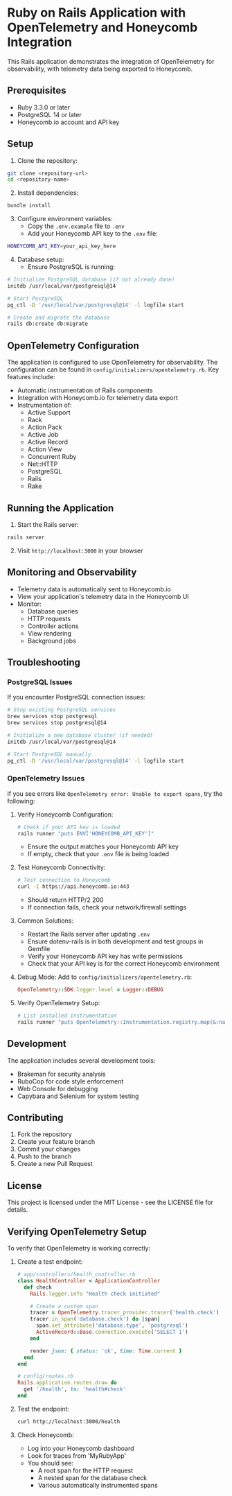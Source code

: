 # Ruby on Rails Application with OpenTelemetry and Honeycomb Integration

This Rails application demonstrates the integration of OpenTelemetry for observability, with telemetry data being exported to Honeycomb.

## Prerequisites

- Ruby 3.3.0 or later
- PostgreSQL 14 or later
- Honeycomb.io account and API key

## Setup

1. Clone the repository:

```bash
git clone <repository-url>
cd <repository-name>
```

2. Install dependencies:

```bash
bundle install
```

3. Configure environment variables:
   - Copy the `.env.example` file to `.env`
   - Add your Honeycomb API key to the `.env` file:

```bash
HONEYCOMB_API_KEY=your_api_key_here
```

4. Database setup:
   - Ensure PostgreSQL is running:

```bash
# Initialize PostgreSQL database (if not already done)
initdb /usr/local/var/postgresql@14

# Start PostgreSQL
pg_ctl -D '/usr/local/var/postgresql@14' -l logfile start

# Create and migrate the database
rails db:create db:migrate
```

## OpenTelemetry Configuration

The application is configured to use OpenTelemetry for observability. The configuration can be found in `config/initializers/opentelemetry.rb`. Key features include:

- Automatic instrumentation of Rails components
- Integration with Honeycomb.io for telemetry data export
- Instrumentation of:
  - Active Support
  - Rack
  - Action Pack
  - Active Job
  - Active Record
  - Action View
  - Concurrent Ruby
  - Net::HTTP
  - PostgreSQL
  - Rails
  - Rake

## Running the Application

1. Start the Rails server:

```bash
rails server
```

2. Visit `http://localhost:3000` in your browser

## Monitoring and Observability

- Telemetry data is automatically sent to Honeycomb.io
- View your application's telemetry data in the Honeycomb UI
- Monitor:
  - Database queries
  - HTTP requests
  - Controller actions
  - View rendering
  - Background jobs

## Troubleshooting

### PostgreSQL Issues

If you encounter PostgreSQL connection issues:

```bash
# Stop existing PostgreSQL services
brew services stop postgresql
brew services stop postgresql@14

# Initialize a new database cluster (if needed)
initdb /usr/local/var/postgresql@14

# Start PostgreSQL manually
pg_ctl -D '/usr/local/var/postgresql@14' -l logfile start
```

### OpenTelemetry Issues

If you see errors like `OpenTelemetry error: Unable to export spans`, try the following:

1. Verify Honeycomb Configuration:

   ```bash
   # Check if your API key is loaded
   rails runner "puts ENV['HONEYCOMB_API_KEY']"
   ```

   - Ensure the output matches your Honeycomb API key
   - If empty, check that your `.env` file is being loaded

2. Test Honeycomb Connectivity:

   ```bash
   # Test connection to Honeycomb
   curl -I https://api.honeycomb.io:443
   ```

   - Should return HTTP/2 200
   - If connection fails, check your network/firewall settings

3. Common Solutions:

   - Restart the Rails server after updating `.env`
   - Ensure dotenv-rails is in both development and test groups in Gemfile
   - Verify your Honeycomb API key has write permissions
   - Check that your API key is for the correct Honeycomb environment

4. Debug Mode:
   Add to `config/initializers/opentelemetry.rb`:

   ```ruby
   OpenTelemetry::SDK.logger.level = Logger::DEBUG
   ```

5. Verify OpenTelemetry Setup:
   ```bash
   # List installed instrumentation
   rails runner "puts OpenTelemetry::Instrumentation.registry.map(&:name)"
   ```

## Development

The application includes several development tools:

- Brakeman for security analysis
- RuboCop for code style enforcement
- Web Console for debugging
- Capybara and Selenium for system testing

## Contributing

1. Fork the repository
2. Create your feature branch
3. Commit your changes
4. Push to the branch
5. Create a new Pull Request

## License

This project is licensed under the MIT License - see the LICENSE file for details.

## Verifying OpenTelemetry Setup

To verify that OpenTelemetry is working correctly:

1. Create a test endpoint:

   ```ruby
   # app/controllers/health_controller.rb
   class HealthController < ApplicationController
     def check
       Rails.logger.info "Health check initiated"

       # Create a custom span
       tracer = OpenTelemetry.tracer_provider.tracer('health.check')
       tracer.in_span('database.check') do |span|
         span.set_attribute('database.type', 'postgresql')
         ActiveRecord::Base.connection.execute('SELECT 1')
       end

       render json: { status: 'ok', time: Time.current }
     end
   end

   # config/routes.rb
   Rails.application.routes.draw do
     get '/health', to: 'health#check'
   end
   ```

2. Test the endpoint:

   ```bash
   curl http://localhost:3000/health
   ```

3. Check Honeycomb:
   - Log into your Honeycomb dashboard
   - Look for traces from 'MyRubyApp'
   - You should see:
     - A root span for the HTTP request
     - A nested span for the database check
     - Various automatically instrumented spans
